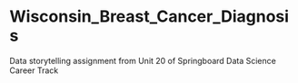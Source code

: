 # Wisconsin_Breast_Cancer_Diagnosis
 Data storytelling assignment from Unit 20 of Springboard Data Science Career Track
